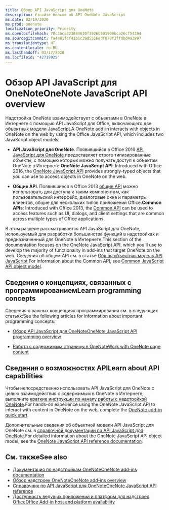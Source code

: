 ```yaml
---
title: Обзор API JavaScript для OneNote
description: Узнайте больше об API OneNote JavaScript
ms.date: 02/19/2020
ms.prod: onenote
localization_priority: Priority
ms.openlocfilehash: 70c3bca323084630f1926b501900bca26cf54304
ms.sourcegitcommit: fa4e81fcf41b1c39d5516edf078f3ffdbd4a3997
ms.translationtype: HT
ms.contentlocale: ru-RU
ms.lasthandoff: 03/17/2020
ms.locfileid: "42719925"
---
```

# <a name="onenote-javascript-api-overview"></a><span data-ttu-id="d2a91-103">Обзор API JavaScript для OneNote</span><span class="sxs-lookup"><span data-stu-id="d2a91-103">OneNote JavaScript API overview</span></span>

<span data-ttu-id="d2a91-104">Надстройка OneNote взаимодействует с объектами в OneNote в Интернете с помощью API JavaScript для Office, включающего две объектных модели JavaScript.</span><span class="sxs-lookup"><span data-stu-id="d2a91-104">A OneNote add-in interacts with objects in OneNote on the web by using the Office JavaScript API, which includes two JavaScript object models:</span></span>

* <span data-ttu-id="d2a91-105">**API JavaScript для OneNote**. Появившийся в Office 2016 [API JavaScript для OneNote](/javascript/api/onenote) предоставляет строго типизированные объекты, с помощью которых можно получать доступ к объектам OneNote в Интернете.</span><span class="sxs-lookup"><span data-stu-id="d2a91-105">**OneNote JavaScript API**: Introduced with Office 2016, the [OneNote JavaScript API](/javascript/api/onenote) provides strongly-typed objects that you can use to access objects in OneNote on the web.</span></span> 

* <span data-ttu-id="d2a91-106">**Общие API**. Появившиеся в Office 2013 [общие API](/javascript/api/office) можно использовать для доступа к таким компонентам, как пользовательский интерфейс, диалоговые окна и параметры клиентов, общие для нескольких типов приложений Office.</span><span class="sxs-lookup"><span data-stu-id="d2a91-106">**Common APIs**: Introduced with Office 2013, the [Common API](/javascript/api/office) can be used to access features such as UI, dialogs, and client settings that are common across multiple types of Office applications.</span></span>

<span data-ttu-id="d2a91-107">В этом разделе рассматривается API JavaScript для OneNote, используемый для разработки большинства функций в надстройках и предназначенный для OneNote в Интернете.</span><span class="sxs-lookup"><span data-stu-id="d2a91-107">This section of the documentation focuses on the OneNote JavaScript API, which you'll use to develop the majority of functionality in add-ins that target OneNote on the web.</span></span> <span data-ttu-id="d2a91-108">Сведения об общем API см. в статье [Общая объектная модель API JavaScript](../../develop/office-javascript-api-object-model.md).</span><span class="sxs-lookup"><span data-stu-id="d2a91-108">For information about the Common API, see [Common JavaScript API object model](../../develop/office-javascript-api-object-model.md).</span></span> 

## <a name="learn-programming-concepts"></a><span data-ttu-id="d2a91-109">Сведения о концепциях, связанных с программированием</span><span class="sxs-lookup"><span data-stu-id="d2a91-109">Learn programming concepts</span></span>

<span data-ttu-id="d2a91-110">Сведения о важных концепциях программирования см. в следующих статьях:</span><span class="sxs-lookup"><span data-stu-id="d2a91-110">See the following articles for information about important programming concepts:</span></span>

- [<span data-ttu-id="d2a91-111">Обзор API JavaScript для OneNote</span><span class="sxs-lookup"><span data-stu-id="d2a91-111">OneNote JavaScript API programming overview</span></span>](../../onenote/onenote-add-ins-programming-overview.md)

- [<span data-ttu-id="d2a91-112">Работа с содержимым страницы в OneNote</span><span class="sxs-lookup"><span data-stu-id="d2a91-112">Work with OneNote page content</span></span>](../../onenote/onenote-add-ins-page-content.md)

## <a name="learn-about-api-capabilities"></a><span data-ttu-id="d2a91-113">Сведения о возможностях API</span><span class="sxs-lookup"><span data-stu-id="d2a91-113">Learn about API capabilities</span></span>

<span data-ttu-id="d2a91-114">Чтобы непосредственно использовать API JavaScript для OneNote с целью взаимодействия с содержимым в OneNote в Интернете, выполните [краткие инструкции по началу работы с надстройкой OneNote](../../quickstarts/onenote-quickstart.md).</span><span class="sxs-lookup"><span data-stu-id="d2a91-114">For hands-on experience using the OneNote JavaScript API to interact with content in OneNote on the web, complete the [OneNote add-in quick start](../../quickstarts/onenote-quickstart.md).</span></span> 

<span data-ttu-id="d2a91-115">Дополнительные сведения об объектной модели API JavaScript для OneNote см. в [справочной документации по API JavaScript для OneNote](/javascript/api/onenote).</span><span class="sxs-lookup"><span data-stu-id="d2a91-115">For detailed information about the OneNote JavaScript API object model, see the [OneNote JavaScript API reference documentation](/javascript/api/onenote).</span></span>

## <a name="see-also"></a><span data-ttu-id="d2a91-116">См. также</span><span class="sxs-lookup"><span data-stu-id="d2a91-116">See also</span></span>

- [<span data-ttu-id="d2a91-117">Документация по надстройкам OneNote</span><span class="sxs-lookup"><span data-stu-id="d2a91-117">OneNote add-ins documentation</span></span>](../../onenote/index.md)
- [<span data-ttu-id="d2a91-118">Обзор надстроек OneNote</span><span class="sxs-lookup"><span data-stu-id="d2a91-118">OneNote add-ins overview</span></span>](../../onenote/onenote-add-ins-programming-overview.md)
- [<span data-ttu-id="d2a91-119">Справочник по API JavaScript для OneNote</span><span class="sxs-lookup"><span data-stu-id="d2a91-119">OneNote JavaScript API reference</span></span>](/javascript/api/onenote)
- [<span data-ttu-id="d2a91-120">Доступность ведущих приложений и платформ для надстроек Office</span><span class="sxs-lookup"><span data-stu-id="d2a91-120">Office Add-in host and platform availability</span></span>](../../overview/office-add-in-availability.md)

